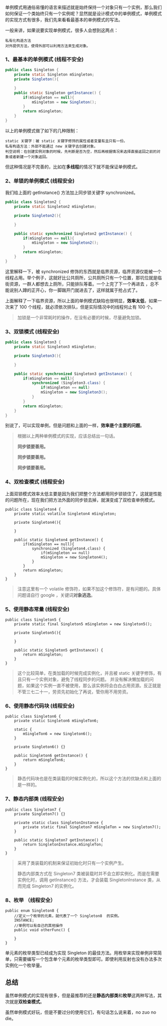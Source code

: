 单例模式用通俗易懂的语言来描述就是始终保持一个对象只有一个实例，那么我们如何保证一个类始终只有一个实例呢？显然就是设计模式中的单例模式，单例模式的实现方式有很多，我们先来看看最基本的单例模式的写法。

一般来讲，如果说要实现单例模式，很多人会想到这两点：
	
	私有化构造方法
	对外提供方法，使得外部可以利用方法来生成对象。


### 1、最基本的单例模式 (线程不安全)

```java
public class Singleton {
    private static Singleton mSingleton;
    private Singleton(){

    }
    public static Singleton getInstance() {
        if(mSingleton == null){
            mSingleton = new Singleton();
        }
        return mSingleton;
    }
}
```

以上的单例模式做了如下的几种限制：

	static 关键字：被 static 关键字修饰的属性或者变量有且只有一份。
	私有构造方法：外部不能通过 new 关键字去创建对象。
	判空说明：在创建实例对象的时候，先判断是否为空，然后再根据情况来选择直接返回之前的对象或者新建一个对象返回。

但这种情况是不完善的，比如在**多线程**的情况下就不能保证单例模式。

### 2、单锁的单例模式 (线程安全)

我们给上面的 getInstance() 方法加上同步锁关键字 synchronized。

```java
public class Singleton2 {
    private static Singleton2 mSingleton;

    private Singleton2(){

    }

    public static synchronized Singleton2 getInstance() {
        if(mSingleton == null){
            mSingleton = new Singleton2();
        }
        return mSingleton;
    }
}
```
这里解释一下，被 synchronized 修饰的东西就是临界资源，临界资源仅能被一个线程占用。举个例子，这就好比公共厕所，公共厕所只有一个位置，那坑位就是临街资源，一群人都想去上厕所，只能排队等着。一个上完了下一个再进去 ，总不能说别人蹲的正开心，你一脚踹开门就进去了，这样就属于抢占式了。

上面解释了一下临界资源，所以上面的单例模式缺陷也很明显，**效率太低**，如果一次来了 100 个线程，就必须依次排队，但是实际情况中的线程何止有 100 个。

> 加锁是一个非常耗时的操作，在没有必要的时候，尽量避免加锁。

### 3、双锁模式 (线程安全)

```java
public class Singleton3 {
    private static Singleton3 mSingleton;

    private Singleton3(){

    }

    public static synchronized Singleton3 getInstance() {
        if(mSingleton == null){
            synchronized (Singleton3.class) {
                if(mSingleton == null)
                mSingleton = new Singleton3();
            }
        }
        return mSingleton;
    }
}
```

别说了，可以实现单例，但是问题和上面的一样，**效率是个主要的问题**。


>  根据以上两种单例模式的实现，应该总结出一句话。
> 
>  **同步锁要善用。**
> 
>  **同步锁要善用。**
> 
>  **同步锁要善用。**


### 4、双检查模式 (线程安全)

上面双锁模式效率太低主要是因为我们把整个方法都用同步锁锁住了，这就是性能的问题所在，现在我们把方法外面的同步锁去掉，就演变成了双检查单例模式。

	public class Singleton4 {
	    private static volatile Singleton4 mSingleton;
	
	    private Singleton4(){
	
	    }
	
	    public static Singleton4 getInstance() {
	        if(mSingleton == null){
	            synchronized (Singleton4.class) {
	                if(mSingleton == null)
	                mSingleton = new Singleton4();
	            }
	        }
	        return mSingleton;
	    }
	}

> 注意这里有一个 volatile 修饰符，如果不加这个修饰符，是有问题的。具体问题请自行 google ，关键词**对象逃逸**。


### 5、使用静态常量 (线程安全)

	public class Singleton5 {
	    private static final Singleton5 mSingleton = new Singleton5();
	
	    private Singleton5(){
	
	    }
	
	    public static Singleton5 getInstance() {
	        return mSingleton;
	    }
	}

> 这个比较简单，在类加载的时候完成实例化，并且被 static 关键字修饰，有且只有一个实例对象，避免了线程同步的问题。
> 并没有解决懒加载的问题，如果这个实例一直不被使用，那么该实例将会白白占用资源。反正就是不管三七二十一，劳资先初始化了再说，管你用不用劳资。


### 6、使用静态代码块 (线程安全)

	public class Singleton6 {
	    private static Singleton6 mSingleTon6;
	
	    static {
	        mSingleTon6 = new Singleton6();
	    }
	
	    private Singleton6() {}
	
	    public Singleton6 getInstance() {
	        return mSingleTon6;
	    }
	}

> 静态代码块也是在类装载的时候实例化的，所以这个方法的优缺点和上面的是一样的。


### 7、静态内部类 (线程安全)

	public class Singleton7 {
	    private Singleton7() {}
	    
	    private static class SingletonInstance {
	        private static final Singleton7 mSingleTon = new Singleton7();
	    }
	
	    public static Singleton7 getInstance() {
	        return SingletonInstance.mSingleTon;
	    }
	}

> 采用了类装载的机制来保证初始化时只有一个实例产生。
> 
> 静态内部类方式在 Singleton7 类被装载时并不会立即实例化。而是在需要实例化时，调用 getInstance() 方法，才会装载 SingletonInstance 类，从而完成 Singleton7 的实例化。


### 8、枚举 （线程安全）

	public enum Singleton8 {
		//定义一个枚举的元素，就代表了一个 Singleton8  的实例。
	    INSTANCE;
	    //单例可以有自己的其他操作
	    public void otherFunc() {
	
	    }
	}

单元素的枚举类型已经成为实现 Singleton 的最佳方法。用枚举来实现单例非常简单，只需要编写一个包含单个元素的枚举类型即可。即使利用反射也没有办法多次实例化一个枚举量。


## 总结
虽然单例模式的实现有很多，但是最推荐的还是**静态内部类**和**枚举**这两种写法，其次就是**双检查模式**。

虽然单例模式好玩，但是不要过分的使用它们，有句话怎么说来着，no zuo no die。